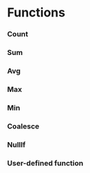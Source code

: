 # Functions

### Count&#x20;

### Sum

### Avg

### Max

### Min

### Coalesce

### NullIf

### User-defined function

